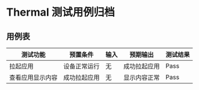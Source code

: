# Thermal 测试用例归档

## 用例表

|测试功能|预置条件|输入|预期输出|测试结果|
|--------------------------------|--------------------------------|--------------------------------|--------------------------------|--------------------------------|
|拉起应用        |	设备正常运行|	无	|成功拉起应用|Pass|
|查看应用显示内容|	成功拉起应用|	无	|显示内容正常|Pass|
